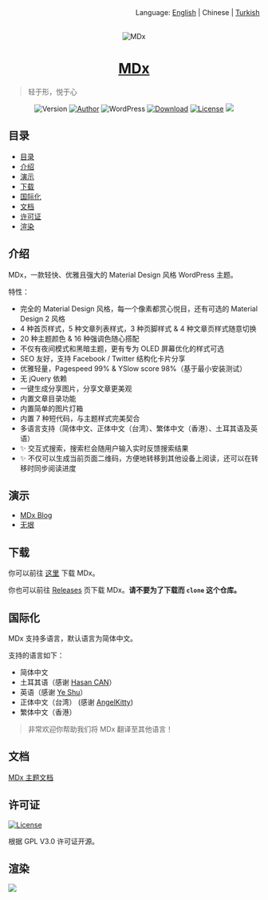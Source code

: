 <div align="right">Language: <a title="English" href="https://github.com/yrccondor/mdx/blob/master/README.md">English</a> | Chinese | <a title="Turkish" href="https://github.com/yrccondor/mdx/blob/master/README/tr_TR.md">Turkish</a></div>

<br>

<p align="center">
<img src="https://acdn.flyhigher.top/mdx-2020-new.jpg" alt="MDx">
</p>

<h1 align="center"><a href="https://mdx.flyhigher.top" target="_blank">MDx</a></h1>

> 轻于形，悦于心

<p align="center">
<img alt="Version" src="https://img.shields.io/badge/version-2.0.4-3f51b5.svg?style=flat-square"/>
<a href="https://flyhigher.top"><img alt="Author" src="https://img.shields.io/badge/author-Axton-red.svg?style=flat-square"/></a>
<img alt="WordPress" src="https://img.shields.io/badge/WordPress-5.0%2B-blue.svg?style=flat-square"/>
<a href="https://mdx.flyhigher.top"><img alt="Download" src="https://img.shields.io/badge/download-2.49M-brightgreen.svg?style=flat-square"/></a>
<a href="https://github.com/yrccondor/mdx/blob/master/LICENSE"><img alt="License" src="https://img.shields.io/badge/license-GPL%20V3.0-orange.svg?style=flat-square"/></a>
<a href="https://app.fossa.io/projects/git%2Bgithub.com%2Fyrccondor%2Fmdx?ref=badge_shield" alt="FOSSA Status"><img src="https://app.fossa.io/api/projects/git%2Bgithub.com%2Fyrccondor%2Fmdx.svg?type=shield"/></a>
</p>


## 目录

- [目录](#%e7%9b%ae%e5%bd%95)
- [介绍](#%e4%bb%8b%e7%bb%8d)
- [演示](#%e6%bc%94%e7%a4%ba)
- [下载](#%e4%b8%8b%e8%bd%bd)
- [国际化](#%e5%9b%bd%e9%99%85%e5%8c%96)
- [文档](#%e6%96%87%e6%a1%a3)
- [许可证](#%e8%ae%b8%e5%8f%af%e8%af%81)
- [渲染](#%e6%b8%b2%e6%9f%93)


## 介绍

MDx，一款轻快、优雅且强大的 Material Design 风格 WordPress 主题。

特性：

- 完全的 Material Design 风格，每一个像素都赏心悦目，还有可选的 Material Design 2 风格
- 4 种首页样式，5 种文章列表样式，3 种页脚样式 & 4 种文章页样式随意切换
- 20 种主题颜色 & 16 种强调色随心搭配
- 不仅有夜间模式和黑暗主题，更有专为 OLED 屏幕优化的样式可选
- SEO 友好，支持 Facebook / Twitter 结构化卡片分享
- 优雅轻量，Pagespeed 99% & YSlow score 98%（基于最小安装测试）
- 无 jQuery 依赖
- 一键生成分享图片，分享文章更美观
- 内置文章目录功能
- 内置简单的图片灯箱
- 内置 7 种短代码，与主题样式完美契合
- 多语言支持（简体中文、正体中文（台湾）、繁体中文（香港）、土耳其语及英语）
- ✨ 交互式搜索，搜索栏会随用户输入实时反馈搜索结果
- ✨ 不仅可以生成当前页面二维码，方便地转移到其他设备上阅读，还可以在转移时同步阅读进度

## 演示

- [MDx Blog](https://mdxblog.flyhigher.top)
- [无垠](https://flyhigher.top)


## 下载

你可以前往 [这里](https://mdx.flyhigher.top) 下载 MDx。

你也可以前往 [Releases](https://github.com/yrccondor/mdx/releases) 页下载 MDx。**请不要为了下载而 `clone` 这个仓库。**


## 国际化

MDx 支持多语言，默认语言为简体中文。

支持的语言如下：

- 简体中文
- 土耳其语（感谢 [Hasan CAN](https://github.com/Sn0bzy)）
- 英语（感谢 [Ye Shu](https://github.com/yechs)）
- 正体中文（台湾） (感谢 [AngelKitty](https://github.com/AngelKitty))
- 繁体中文（香港）

> 非常欢迎你帮助我们将 MDx 翻译至其他语言！


## 文档

[MDx 主题文档](https://doc.flyhigher.top/mdx/)


## 许可证

<a href="https://github.com/yrccondor/mdx/blob/master/LICENSE"><img alt="License" src="https://img.shields.io/badge/license-GPL%20V3.0-orange.svg?style=flat-square"/></a>

根据 GPL V3.0 许可证开源。


## 渲染

![](https://acdn.flyhigher.top/wp-content/uploads/2017/11/det.jpg)